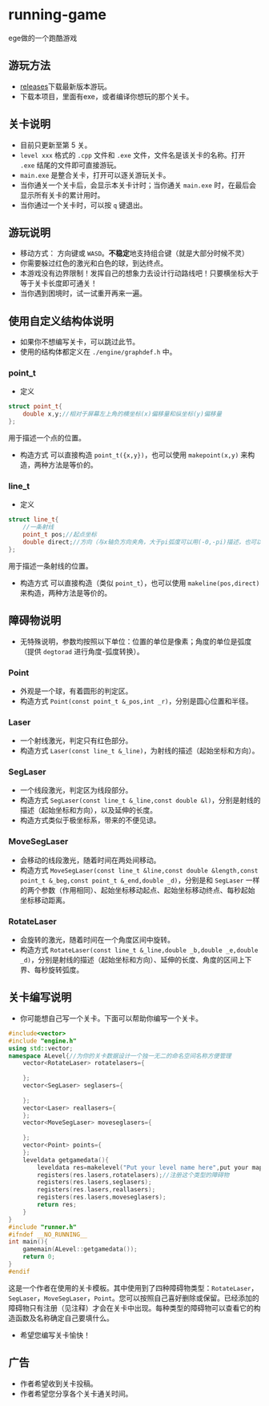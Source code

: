 # running-game
ege做的一个跑酷游戏
## 游玩方法
- [releases](https://github.com/c-cpp-a/running-game/releases)下载最新版本游玩。
- 下载本项目，里面有exe，或者编译你想玩的那个关卡。
## 关卡说明
- 目前只更新至第 5 关。
- `level xxx` 格式的 `.cpp`  文件和 `.exe` 文件，文件名是该关卡的名称。打开 `.exe` 结尾的文件即可直接游玩。
- `main.exe` 是整合关卡，打开可以逐关游玩关卡。
- 当你通关一个关卡后，会显示本关卡计时；当你通关 `main.exe` 时，在最后会显示所有关卡的累计用时。
- 当你通过一个关卡时，可以按 `q` 键退出。
## 游玩说明
- 移动方式： 方向键或 `WASD`。**不稳定**地支持组合键（就是大部分时候不灵）
- 你需要躲过红色的激光和白色的球，到达终点。
- 本游戏没有边界限制！发挥自己的想象力去设计行动路线吧！只要横坐标大于等于关卡长度即可通关！
- 当你遇到困境时，试一试重开再来一遍。
## 使用自定义结构体说明
- 如果你不想编写关卡，可以跳过此节。
- 使用的结构体都定义在 `./engine/graphdef.h` 中。
### point_t
- 定义
```cpp
struct point_t{
	double x,y;//相对于屏幕左上角的横坐标(x)偏移量和纵坐标(y)偏移量
};
```
用于描述一个点的位置。
- 构造方式
可以直接构造 `point_t({x,y})`，也可以使用 `makepoint(x,y)` 来构造，两种方法是等价的。
### line_t
- 定义
```cpp
struct line_t{
	//一条射线
	point_t pos;//起点坐标
	double direct;//方向（与x轴负方向夹角，大于pi弧度可以用(-0,-pi)描述，也可以继续使用(pi,2*pi)描述）
};
```
用于描述一条射线的位置。
- 构造方式
可以直接构造（类似 `point_t`），也可以使用 `makeline(pos,direct)` 来构造，两种方法是等价的。
## 障碍物说明
- 无特殊说明，参数均按照以下单位：位置的单位是像素；角度的单位是弧度（提供 `degtorad` 进行角度-弧度转换）。
### Point
- 外观是一个球，有着圆形的判定区。
- 构造方式 `Point(const point_t &_pos,int _r)`，分别是圆心位置和半径。
### Laser
- 一个射线激光，判定只有红色部分。
- 构造方式 `Laser(const line_t &_line)`，为射线的描述（起始坐标和方向）。
### SegLaser
- 一个线段激光，判定区为线段部分。
- 构造方式 `SegLaser(const line_t &_line,const double &l)`，分别是射线的描述（起始坐标和方向），以及延伸的长度。
- 构造方式类似于极坐标系，带来的不便见谅。
### MoveSegLaser
- 会移动的线段激光，随着时间在两处间移动。
- 构造方式 `MoveSegLaser(const line_t &line,const double &length,const point_t &_beg,const point_t &_end,double _d)`，分别是和 `SegLaser` 一样的两个参数（作用相同）、起始坐标移动起点、起始坐标移动终点、每秒起始坐标移动距离。
### RotateLaser
- 会旋转的激光，随着时间在一个角度区间中旋转。
- 构造方式 `RotateLaser(const line_t &_line,double _b,double _e,double _d)`，分别是射线的描述（起始坐标和方向）、延伸的长度、角度的区间上下界、每秒旋转弧度。
## 关卡编写说明
- 你可能想自己写一个关卡。下面可以帮助你编写一个关卡。
```cpp
#include<vector>
#include "engine.h"
using std::vector;
namespace ALevel{//为你的关卡数据设计一个独一无二的命名空间名称方便管理
	vector<RotateLaser> rotatelasers={
	
	};
	vector<SegLaser> seglasers={
		
	};
	vector<Laser> reallasers={
	};
	vector<MoveSegLaser> moveseglasers={
	
	};
	vector<Point> points={
	};
	leveldata getgamedata(){
		leveldata res=makelevel("Put your level name here",put your map length here,vector<Laser *>(),points);//不要直接copy，第一个参数填关卡名称，第二个参数填关卡长度
		registers(res.lasers,rotatelasers);//注册这个类型的障碍物
		registers(res.lasers,seglasers);
		registers(res.lasers,reallasers);
		registers(res.lasers,moveseglasers);
		return res;
	}
}
#include "runner.h"
#ifndef __NO_RUNNING__
int main(){
	gamemain(ALevel::getgamedata());
	return 0;
}
#endif
```
这是一个作者在使用的关卡模板。其中使用到了四种障碍物类型：`RotateLaser`，`SegLaser`，`MoveSegLaser`，`Point`。您可以按照自己喜好删除或保留。已经添加的障碍物只有注册（见注释）才会在关卡中出现。每种类型的障碍物可以查看它的构造函数及名称确定自己要填什么。
- 希望您编写关卡愉快！
## 广告
- 作者希望收到关卡投稿。
- 作者希望您分享各个关卡通关时间。
